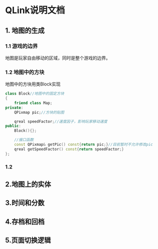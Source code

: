 # QLink说明文档
## 1. 地图的生成
### 1.1	游戏的边界
地图是玩家自由移动的区域，同时是整个游戏的边界。
### 1.2 地图中的方块
地图中的方块用类Block实现
```cpp
class Block//地图中的固定方块
{
    friend class Map;
private:
    QPixmap pic;//方块的贴图

    qreal speedFactor;//速度因子，影响玩家移动速度
public:
    Block(){};

    //接口函数
    const QPixmap& getPic() const{return pic;}//目前暂时不允许修改pic
    qreal getSpeedFactor() const{return speedFactor;}
};

```
### 1.2
## 2.地图上的实体
## 3.时间和分数
## 4.存档和回档
## 5.页面切换逻辑

